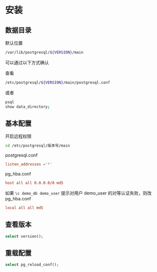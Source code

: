 # 安装

## 数据目录

默认位置

```sh
/var/lib/postgresql/${VERSION}/main
```

可以通过以下方式确认

查看

```sh
/etc/postgresql/${VERSION}/main/postgresql.conf
```

或者

```sh
psql
show data_directory;
```

## 基本配置

开启远程权限

```sh
cd /etc/postgresql/版本号/main
```

postgresql.conf

```conf
listen_addresses ='*'
```

pg_hba.conf

```conf
host all all 0.0.0.0/0 md5
```

如果 `\c demo_db demo_user` 提示对用户 demo_user 的对等认证失败，则改 pg_hba.conf

```conf
local all all md5
```

## 查看版本

```sql
select version();
```

## 重载配置

```sql
select pg_reload_conf();
```
